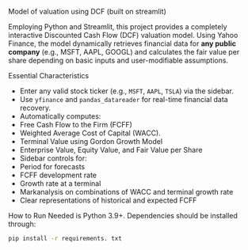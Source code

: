Model of valuation using DCF (built on streamlit) 

Employing Python and Streamlit, this project provides a completely interactive Discounted Cash Flow (DCF) valuation model. Using Yahoo Finance, the model dynamically retrieves financial data for **any public company** (e.g., MSFT, AAPL, GOOGL) and calculates the fair value per share depending on basic inputs and user-modifiable assumptions. 

Essential Characteristics 

- Enter any valid stock ticker (e.g., `MSFT`, `AAPL`, `TSLA`) via the sidebar. 
- Use `yfinance` and `pandas_datareader` for real-time financial data recovery. 
- Automatically computes: 
- Free Cash Flow to the Firm (FCFF) 
- Weighted Average Cost of Capital (WACC). 
- Terminal Value using Gordon Growth Model 
- Enterprise Value, Equity Value, and Fair Value per Share 
- Sidebar controls for: 
- Period for forecasts 
- FCFF development rate 
- Growth rate at a terminal 
- Markanalysis on combinations of WACC and terminal growth rate 
- Clear representations of historical and expected FCFF 

How to Run 
Needed is Python 3.9+. Dependencies should be installed through: 

```bash 
pip install -r requirements. txt
